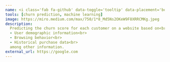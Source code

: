 ```yaml
---
name: <i class='fab fa-github' data-toggle='tooltip' data-placement='bottom' data-delay='250'></i> |&nbsp;HackerEarth ML challenge - Churn risk score prediction
tools: [churn prediction, machine learning]
image: https://miro.medium.com/max/750/1*8_Md5Ns2OKeW9F8XRRCMKg.jpeg
description:
  Predicting the churn score for each customer on a website based on<br>
  - User demographic information<br>
  - Browsing behavior<br>
  - Historical purchase data<br>
  among other information.
external_url: https://google.com
---
```

